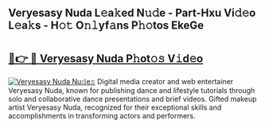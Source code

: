 ## Veryesasy Nuda L𝚎a𝚔ed N𝚞𝚍e - Part-Hxu Vi𝚍𝚎o L𝚎a𝚔s - H𝚘𝚝 O𝚗𝚕yf𝚊ns P𝚑𝚘tos EkeGe

# <h2><a href="http://kf1r6o1.oniu.top/?m=Veryesasy+Nuda">🔗👉 🔴 Veryesasy Nuda P𝚑ot𝚘𝚜 V𝚒d𝚎o</a></h2>

[![Veryesasy Nuda Nu𝚍e𝚜](https://i.imgur.com/0qMVB7G.gif)](http://kf1r6o1.oniu.top/?m=Veryesasy+Nuda)
Digital media creator and web entertainer Veryesasy Nuda, known for publishing dance and lifestyle tutorials through solo and collaborative dance presentations and brief videos. Gifted makeup artist Veryesasy Nuda, recognized for their exceptional skills and accomplishments in transforming actors and performers.  
